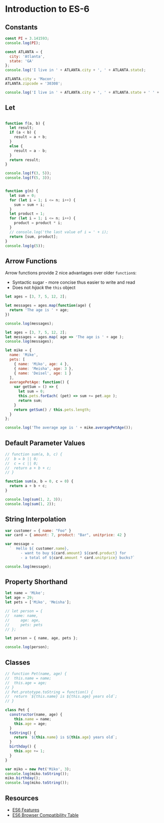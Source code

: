 # Introduction to ES-6

## Constants

```javascript
const PI = 3.141593;
console.log(PI);

const ATLANTA = {
  city: 'Atlanta',
  state: 'GA'
};
console.log('I live in ' + ATLANTA.city + ', ' + ATLANTA.state);

ATLANTA.city = 'Macon';
ATLANTA.zipcode = '30308';

console.log('I live in ' + ATLANTA.city + ', ' + ATLANTA.state + ' ' + ATLANTA.zipcode);
```

## Let

```javascript

function f(a, b) {
  let result;
  if (a < b) {
    result = a + b;
  }
  else {
    result = a - b;
  }
  return result;
}

console.log(f(3, 5));
console.log(f(5, 3));


function g(n) {
  let sum = 0;
  for (let i = 1; i <= n; i++) {
    sum = sum + i;
  }
  let product = 1;
  for (let i = 1; i <= n; i++) {
    product = product * i;
  }
  // console.log('the last value of i = ' + i);
  return [sum, product];
}
console.log(g(5));
```

## Arrow Functions

Arrow functions provide 2 nice advantages over older `function`s:

* Syntactic sugar - more concise thus easier to write and read
* Does not _hijack_ the `this` object


```javascript
let ages = [3, 7, 5, 12, 2];

let messages = ages.map(function(age) {
  return 'The age is ' + age;
})

console.log(messages);
```

```javascript
let ages = [3, 7, 5, 12, 2];
let messages = ages.map( age => 'The age is ' + age );
console.log(messages);
```

```javascript
let mike = {
  name: 'Mike',
  pets: [
    { name: 'Miko', age: 4 },
    { name: 'Meisha', age: 3 },
    { name: 'Deisel', age: 1 }
  ],
  averagePetAge: function() {
    var getSum = () => {
      let sum = 0;
      this.pets.forEach( (pet) => sum += pet.age );
      return sum;
    }
    return getSum() / this.pets.length;
  }
};

console.log('The average age is ' + mike.averagePetAge());
```


## Default Parameter Values

```javascript
// function sum(a, b, c) {
//  b = b || 0;
//  c = c || 0;
//  return a + b + c;
// }

function sum(a, b = 0, c = 0) {
  return a + b + c;
}

console.log(sum(1, 2, 3));
console.log(sum(1, 2));
```

## String Interpolation

```javascript
var customer = { name: "Foo" }
var card = { amount: 7, product: "Bar", unitprice: 42 }

var message =
  `  Hello ${ customer.name},
       - want to buy ${card.amount} ${card.product} for
       - a total of ${card.amount * card.unitprice} bucks?`

console.log(message);
```

## Property Shorthand

```javascript
let name = 'Mike';
let age = 29;
let pets = ['Miko', 'Meisha'];

// let person = {
//  name: name,
//     age: age,
//     pets: pets
// };

let person = { name, age, pets };

console.log(person);
```

## Classes

```javascript
// function Pet(name, age) {
//  this.name = name;
//  this.age = age;
// }
// Pet.prototype.toString = function() {
//  return `${this.name} is ${this.age} years old`;
// }

class Pet {
  constructor(name, age) {
    this.name = name;
    this.age = age;
  }
  toString() {
    return `${this.name} is ${this.age} years old`;
  }
  birthday() {
    this.age += 1;
  }
}

var miko = new Pet('Miko', 3);
console.log(miko.toString());
miko.birthday();
console.log(miko.toString());
```

## Resources
* [ES6 Features](http://es6-features.org)
* [ES6 Browser Compatibility Table](https://kangax.github.io/compat-table/es6/)
